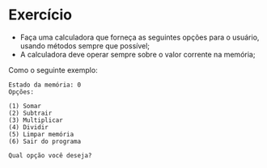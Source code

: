 # Exercício
* Faça uma calculadora que forneça as seguintes opções para o usuário, usando métodos sempre que possível;
* A calculadora deve operar sempre sobre o valor corrente na memória;

Como o seguinte exemplo:
```
Estado da memória: 0
Opções:

(1) Somar
(2) Subtrair
(3) Multiplicar
(4) Dividir
(5) Limpar memória
(6) Sair do programa

Qual opção você deseja?
```